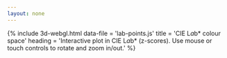 ```yaml
---
layout: none 
---
```


{% include 3d-webgl.html 
	data-file = 'lab-points.js' 
	title = 'CIE L*a*b* colour space'
	heading = 'Interactive plot in CIE L*a*b* (z-scores). Use mouse or touch controls to rotate and zoom in/out.' 
%}
